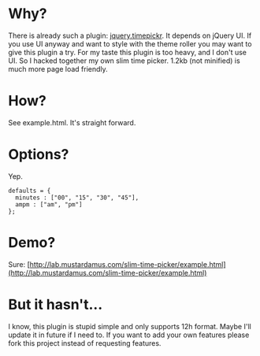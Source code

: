 Why?
====

There is already such a plugin: [jquery.timepickr](http://haineault.com/media/jquery/ui-timepickr/page/). It depends on jQuery UI. If you use UI anyway and want to style with the theme roller you may want to give this plugin a try. For my taste this plugin is too heavy, and I don't use UI. So I hacked together my own slim time picker. 1.2kb (not minified) is much more page load friendly.

How?
====

See example.html. It's straight forward.

Options?
========

Yep.

    defaults = {
      minutes : ["00", "15", "30", "45"],
      ampm : ["am", "pm"]
    };

Demo?
=====

Sure: [http://lab.mustardamus.com/slim-time-picker/example.html](http://lab.mustardamus.com/slim-time-picker/example.html)

But it hasn't...
================

I know, this plugin is stupid simple and only supports 12h format. Maybe I'll update it in future if I need to. If you want to add your own features please fork this project instead of requesting features. 